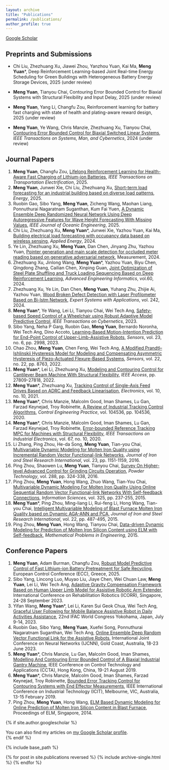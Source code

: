 ```yaml
---
layout: archive
title: "Publications"
permalink: /publications/
author_profile: true
---
```



[Google Scholar](https://scholar.google.com/citations?user=Zw2j7kwAAAAJ&hl=en)

Preprints and Submissions
---------


* Chi Liu, Zhezhuang Xu, Jiawei Zhou, Yanzhou Yuan, Kai Ma, **Meng Yuan**\*, Deep Reinforcement Learning-based Joint Real-time Energy Scheduling for Green Buildings with Heterogeneous Battery Energy Storage Devices, 2025 (under review)

* **Meng Yuan**, Tianyou Chai, Contouring Error Bounded Control for Biaxial Systems with Structural Flexibility and Input Delay, 2025 (under review)

* **Meng Yuan**, Yang Li, Changfu Zou, Reinforcement learning for battery fast charging with state of health and plating-aware reward design, 2025 (under review)

* **Meng Yuan**, Ye Wang, Chris Manzie, Zhezhuang Xu, Tianyou Chai, [Contouring Error Bounded Control for Biaxial Switched Linear Systems](https://arxiv.org/abs/2404.05404), *IEEE Transactions on Systems, Man, and Cybernetics*, 2024 (under review)


Journal Papers
--------------
1. **Meng Yuan**, Changfu Zou, [Lifelong Reinforcement Learning for Health-Aware Fast Charging of Lithium-ion Batteries](https://arxiv.org/abs/2505.11061), *IEEE Transactions on Transportation Electrification*, 2025.
2. **Meng Yuan**, Junwei Xie, Chi Liu, Zhezhuang Xu, [Short-term load forecasting for an industrial building based on diverse load patterns](https://www.sciencedirect.com/science/article/pii/S0360544225031238), *Energy*, 2025.
3. Ruobin Gao, Sibo Yang, **Meng Yuan**, Zicheng Wang, Maohan Liang, Ponnuthurai Nagaratnam Suganthan, Kum Fai Yuen, [A Dynamic Ensemble Deep Randomized Neural Network Using Deep Autoregressive Features for Wave Height Forecasting With Missing Values](https://ieeexplore.ieee.org/abstract/document/11131328), *IEEE Journal of Oceanic Engineering*, 2025.
4. Chi Liu, Zhezhuang Xu, **Meng Yuan**\*, Junwei Xie, Yazhou Yuan, Kai Ma, [Building electrical load forecasting with occupancy data based on
wireless sensing](https://www.sciencedirect.com/science/article/abs/pii/S0306261924023432), *Applied Energy*, 2024. 
5. Ye Lin, Zhezhuang Xu, **Meng Yuan**, Dan Chen, Jinyang Zhu, Yazhou Yuan, [Pointer generation and main scale detection for occluded meter reading based on generative adversarial network](https://www.sciencedirect.com/science/article/pii/S0263224124007218), Measurement, 2024.
6. Zhezhuang Xu, Jinlong Wang, **Meng Yuan**\*, Yazhou Yuan, Biyu Chen, Qingdong Zhang, Cailian Chen, Xinping Guan, [Joint Optimization of Steel Plate Shuffling and Truck Loading Sequencing Based on Deep Reinforcement Learning](https://www.sciencedirect.com/science/article/pii/S1474034624000405), *Advanced Engineering Informatics*, vol.60, 2024.
7. Zhezhuang Xu, Ye Lin, Dan Chen, **Meng Yuan**, Yuhang Zhu, Zhijie Ai, Yazhou Yuan, [Wood Broken Defect Detection with Laser Profilometer Based on Bi-lstm Network](https://www.sciencedirect.com/science/article/pii/S0957417423032918), *Expert Systems with Applications*, vol. 242, 2024.
8. **Meng Yuan**\*, Ye Wang, Lei Li, Tianyou Chai, Wei Tech Ang, [Safety-based Speed Control of a Wheelchair using Robust Adaptive Model Predictive Control](https://ieeexplore.ieee.org/abstract/document/10251978), *IEEE Transactions on Cybernetics*, 2023.
9. Sibo Yang, Neha P Garg, Ruobin Gao, **Meng Yuan**, Bernardo Noronha, Wei Tech Ang, Dino Accoto, [Learning-Based Motion-Intention Prediction for End-Point Control of Upper-Limb-Assistive Robots](https://www.mdpi.com/1424-8220/23/6/2998), *Sensors*, vol. 23, no. 6, pp. 2998, 2023.
10. Chao Zhou, **Meng Yuan**, Chen Feng, Wei Tech Ang, [A Modified Prandtl–Ishlinskii Hysteresis Model for Modeling and Compensating Asymmetric Hysteresis of Piezo-Actuated Flexure-Based Systems](https://www.mdpi.com/1424-8220/22/22/8763), *Sensors*, vol. 22, no. 22, pp. 8763, 2022.
11. **Meng Yuan**\*, Lei Li, Zhezhuang Xu, [Modeling and Contouring Control for Cantilever Beam Machine With Structural Flexibility](https://ieeexplore.ieee.org/abstract/document/9730923/), *IEEE Access*, pp. 27809-27818, 2022.
12. **Meng Yuan**\*, Zhezhuang Xu, [Tracking Control of Single-Axis Feed Drives Based on ADRC and Feedback Linearisation](https://www.mdpi.com/2079-9292/10/10/1184), *Electronics*, vol. 10, no. 10, 2021.
13. **Meng Yuan**\*, Chris Manzie, Malcolm Good, Iman Shames, Lu Gan, Farzad Keynejad, Troy Robinette, [A Review of Industrial Tracking Control Algorithms](https://www.sciencedirect.com/science/article/pii/S0967066120301386), *Control Engineering Practice*, vol. 104536, pp. 104536, 2020.
14. **Meng Yuan**\*, Chris Manzie, Malcolm Good, Iman Shames, Lu Gan, Farzad Keynejad, Troy Robinette, [Error-bounded Reference Tracking MPC for Machines with Structural Flexibility](https://ieeexplore.ieee.org/abstract/document/8887465), *IEEE Transactions on Industrial Electronics*, vol. 67, no. 10, 2020.
15. Li Zhang, Ping Zhou, He-da Song, **Meng Yuan**, Tian-you Chai, [Multivariable Dynamic Modeling for Molten Iron Quality using Incremental Random Vector Functional-link Networks](https://link.springer.com/article/10.1016/S1006-706X(16)30170-4), *Journal of Iron and Steel Research International*, vol. 23, pp. 1151-1159, 2016.
16. Ping Zhou, Shaowen Lu, **Meng Yuan**, Tianyou Chai, [Survey On Higher-level Advanced Control for Grinding Circuits Operation](https://www.sciencedirect.com/science/article/pii/S0032591015301534), *Powder Technology*, vol. 288, pp. 324-338, 2016.
17. Ping Zhou, **Meng Yuan**, Hong Wang, Zhuo Wang, Tian-You Chai, [Multivariable Dynamic Modeling For Molten Iron Quality Using Online Sequential Random Vector Functional-link Networks With Self-feedback Connections](https://www.sciencedirect.com/science/article/pii/S0020025515004855), *Information Sciences*, vol. 325, pp. 237-255, 2015.
18. **Meng Yuan**\*, Ping Zhou, Ming-liang Li, Rui-feng Li, Hong Wang, Tian-you Chai, [Intelligent Multivariable Modeling of Blast Furnace Molten Iron Quality based on Dynamic AGA-ANN and PCA](https://link.springer.com/article/10.1016/S1006-706X(15)30031-5), *Journal of Iron and Steel Research International*, vol. 22, pp. 487-495, 2015.
19. Ping Zhou, **Meng Yuan**, Hong Wang, Tianyou Chai, [Data-driven Dynamic Modeling for Prediction of Molten Iron Silicon Content using ELM with Self-feedback](https://www.hindawi.com/journals/mpe/2015/326160/), *Mathematical Problems in Engineering*, 2015.


Conference Papers
--------------
1. **Meng Yuan**, Adam Burman, Changfu Zou, [Robust Model Predictive Control of Fast Lithium-ion Battery Pretreatment for Safe Recycling](https://arxiv.org/abs/2503.11857), European Control Conference (ECC), Greece, 2025.
2. Sibo Yang, Lincong Luo, Muyao Liu, Jiaye Chen, Wei Chuan Law, **Meng Yuan**, Lei Li, Wei Tech Ang, [Adaptive Gravity Compensation Framework Based on Human Upper Limb Model for Assistive Robotic Arm Extender](https://ieeexplore.ieee.org/abstract/document/10304690), International Conference on Rehabilitation Robotics (ICORR), Singapore, 24-28 September 2023.
3. Yifan Wang, **Meng Yuan**\*, Lei Li, Karen Sui Geok Chua, Wei Tech Ang, [Graceful User Following for Mobile Balance Assistive Robot in Daily Activities Assistance](https://www.sciencedirect.com/science/article/pii/S2405896323021262), 22nd IFAC World Congress
Yokohama, Japan, July 9-14, 2023.
4. Ruobin Gao, Sibo Yang, **Meng Yuan**, Xuefei Song, Ponnuthurai Nagaratnam Suganthan, Wei Tech Ang, [Online Ensemble Deep Random Vector Functional Link for the Assistive Robots](https://ieeexplore.ieee.org/abstract/document/10191330), International Joint Conference on Neural Networks (IJCNN), Gold Coast, Australia, 18-23 June 2023.
5. **Meng Yuan**\*, Chris Manzie, Lu Gan, Malcolm Good, Iman Shames, [Modelling And Contouring Error Bounded Control of A Biaxial Industrial Gantry Machine](https://ieeexplore.ieee.org/abstract/document/8920638), IEEE Conference on Control Technology and Applications (CCTA), Hong Kong, China, 19-21 August 2019.
6. **Meng Yuan**\*, Chris Manzie, Malcolm Good, Iman Shames, Farzad Keynejad, Troy Robinette, [Bounded Error Tracking Control for Contouring Systems with End Effector Measurements](https://ieeexplore.ieee.org/abstract/document/8755064/), IEEE International Conference on Industrial Technology (ICIT), Melbourne, VIC, Australia, 13-15 February 2019.
7. Ping Zhou, **Meng Yuan**, Hong Wang, [ELM Based Dynamic Modeling for Online Prediction of Molten Iron Silicon Content in Blast Furnace](https://link.springer.com/chapter/10.1007/978-3-319-14066-7_26), Proceedings of ELM, Singapore, 2014. 


{% if site.author.googlescholar %}
  <div class="wordwrap">You can also find my articles on <a href="{{site.author.googlescholar}}">my Google Scholar profile</a>.</div>
{% endif %}

{% include base_path %}

{% for post in site.publications reversed %}
  {% include archive-single.html %}
{% endfor %}

